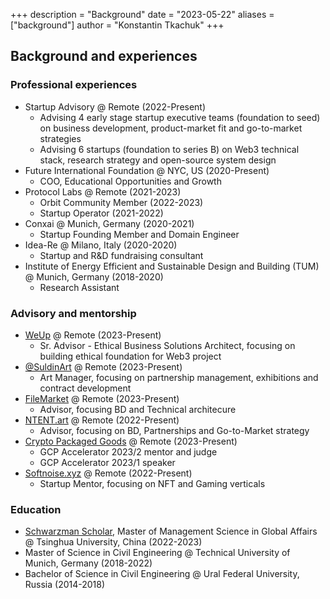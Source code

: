 +++
description = "Background"
date = "2023-05-22"
aliases = ["background"]
author = "Konstantin Tkachuk"
+++

## Background and experiences

### Professional experiences

- Startup Advisory @ Remote (2022-Present)
    - Advising 4 early stage startup executive teams (foundation to seed) on business development, product-market fit and go-to-market strategies
    - Advising 6 startups (foundation to series B) on Web3 technical stack, research strategy and open-source system design
- Future International Foundation @ NYC, US (2020-Present)
    - COO, Educational Opportunities and Growth
- Protocol Labs @ Remote (2021-2023)
    - Orbit Community Member (2022-2023)
    - Startup Operator (2021-2022)
- Conxai @ Munich, Germany (2020-2021)
    - Startup Founding Member and Domain Engineer
- Idea-Re @ Milano, Italy (2020-2020)
    - Startup and R&D fundraising consultant
- Institute of Energy Efficient and Sustainable Design and Building (TUM) @ Munich, Germany (2018-2020)
    - Research Assistant

### Advisory and mentorship

- [WeUp](https://www.weuptheworld.com/) @ Remote (2023-Present)
    - Sr. Advisor - Ethical Business Solutions Architect, focusing on building ethical foundation for Web3 project
- [@SuldinArt](https://www.instagram.com/suldinart/) @ Remote (2023-Present)
    - Art Manager, focusing on partnership management, exhibitions and contract development
- [FileMarket](https://filemarket.xyz/) @ Remote (2023-Present)
    - Advisor, focusing BD and Technical architecure
- [NTENT.art](https://www.ntent.art/) @ Remote (2022-Present)
    - Advisor, focusing on BD, Partnerships and Go-to-Market strategy
- [Crypto Packaged Goods](https://www.cryptopackagedgoods.com/accelerator) @ Remote (2023-Present)
    - GCP Accelerator 2023/2 mentor and judge
    - GCP Accelerator 2023/1 speaker
- [Softnoise.xyz](Softnoise.xyz) @ Remote (2022-Present)
    - Startup Mentor, focusing on NFT and Gaming verticals

### Education

- [Schwarzman Scholar](https://schwarzmanscholars.org/), Master of Management Science in Global Affairs @ Tsinghua University, China (2022-2023)
- Master of Science in Civil Engineering @ Technical University of Munich, Germany (2018-2022)
- Bachelor of Science in Civil Engineering @ Ural Federal University, Russia (2014-2018)